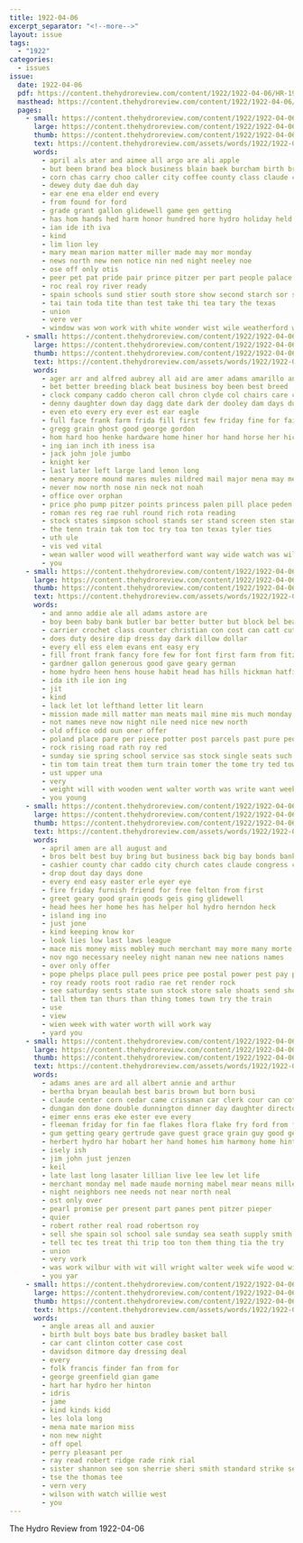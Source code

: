 ```yaml
---
title: 1922-04-06
excerpt_separator: "<!--more-->"
layout: issue
tags:
  - "1922"
categories:
  - issues
issue:
  date: 1922-04-06
  pdf: https://content.thehydroreview.com/content/1922/1922-04-06/HR-1922-04-06.pdf
  masthead: https://content.thehydroreview.com/content/1922/1922-04-06/masthead/HR-1922-04-06.jpg
  pages:
    - small: https://content.thehydroreview.com/content/1922/1922-04-06/small/HR-1922-04-06-01.jpg
      large: https://content.thehydroreview.com/content/1922/1922-04-06/large/HR-1922-04-06-01.jpg
      thumb: https://content.thehydroreview.com/content/1922/1922-04-06/thumbnails/HR-1922-04-06-01.jpg
      text: https://content.thehydroreview.com/assets/words/1922/1922-04-06/HR-1922-04-06-01.txt
      words:
        - april als ater and aimee all argo are ali apple
        - but been brand bea block business blain baek burcham birth brothers best bones boyd box bak
        - corn chas carry choo caller city coffee county class claude chic carl confer call church christian council cham
        - dewey duty dae duh day
        - ear ene ena elder end every
        - from found for ford
        - grade grant gallon glidewell game gen getting
        - has hom hands hed harm honor hundred hore hydro holiday held hand
        - ian ide ith iva
        - kind
        - lim lion ley
        - mary mean marion matter miller made may mor monday
        - news north new nen notice nin ned night neeley noe
        - ose off only otis
        - peer pet pat pride pair prince pitzer per part people palace pass price pro proven proper place
        - roc real roy river ready
        - spain schools sund stier south store show second starch sor stones sat saturday
        - tai tain toda tite than test take thi tea tary the texas
        - union
        - vere ver
        - window was won work with white wonder wist wile weatherford will west
    - small: https://content.thehydroreview.com/content/1922/1922-04-06/small/HR-1922-04-06-02.jpg
      large: https://content.thehydroreview.com/content/1922/1922-04-06/large/HR-1922-04-06-02.jpg
      thumb: https://content.thehydroreview.com/content/1922/1922-04-06/thumbnails/HR-1922-04-06-02.jpg
      text: https://content.thehydroreview.com/assets/words/1922/1922-04-06/HR-1922-04-06-02.txt
      words:
        - ager arr and alfred aubrey all aid are amer adams amarillo ane april aug age
        - bet better breeding black beat business boy been best breed
        - clock company caddo cheron call chron clyde col chairs care cant colt
        - denny daughter down day dagg date dark der dooley dam days due dear
        - even eto every ery ever est ear eagle
        - full face frank farm frida fill first few friday fine for fail from foot free ford
        - gregg grain ghost good george gordon
        - hom hard hoo henke hardware home hiner hor hand horse her hicks him has hack hone how hydro
        - ing ian inch ith iness isa
        - jack john jole jumbo
        - knight ker
        - last later left large land lemon long
        - menary moore mound mares mules mildred mail major mena may mee must miss monday mamie mose men merchant more
        - never now north nose nin neck not noah
        - office over orphan
        - price pho pump pitzer points princess palen pill place peden post proven per poage perfect past
        - roman res reg rae ruhl round rich rota reading
        - stock states simpson school stands ser stand screen sten standard sun said shows see sen saturday son sunday siek second service sire stain scott ship
        - the tenn train tak tom toc try toa ton texas tyler ties
        - uth ule
        - vis ved vital
        - wean waller wood will weatherford want way wide watch was willig white wade write work winning week with wes walla
        - you
    - small: https://content.thehydroreview.com/content/1922/1922-04-06/small/HR-1922-04-06-03.jpg
      large: https://content.thehydroreview.com/content/1922/1922-04-06/large/HR-1922-04-06-03.jpg
      thumb: https://content.thehydroreview.com/content/1922/1922-04-06/thumbnails/HR-1922-04-06-03.jpg
      text: https://content.thehydroreview.com/assets/words/1922/1922-04-06/HR-1922-04-06-03.txt
      words:
        - and anno addie ale all adams astore are
        - boy been baby bank butler bar better butter but block bel bear broom baptist braly box bulls bee buff
        - carrier crochet class counter christian con cost can catt cutter church cody choice chas cox china card cour come came case comb canna corn cause corner call charley cal
        - does duty desire dip dress day dark dillow dollar
        - every ell ess elem evans ent easy ery
        - fill front frank fancy fore few for font first farm from fitzpatrick folks fortune fruit finder
        - gardner gallon generous good gave geary german
        - home hydro heen hens house habit head has hills hickman hatfield hope hinton hon haw
        - ida ith ile ion ing
        - jit
        - kind
        - lack let lot lefthand letter lit learn
        - mission made mill matter man meats mail mine mis much monday mound mons matte manner mun may mcginnis more most merchant meguire must mess mak
        - not names neve now night nile need nice new north
        - old office odd oun oner offer
        - poland place pare per piece potter post parcels past pure people price paper pound proper pencil pop part
        - rock rising road rath roy red
        - sunday sie spring school service sas stock single seats such setting supply shape sender strain side senders smith sell stang sow station staple special snyder store see sim save saturday sur sale seed slate sick start stover slight saving stray set
        - tin tom tain treat them turn train tomer the tome try ted town tha thu tie talkington
        - ust upper una
        - very
        - weight will with wooden went walter worth was write want week well watch west
        - you young
    - small: https://content.thehydroreview.com/content/1922/1922-04-06/small/HR-1922-04-06-04.jpg
      large: https://content.thehydroreview.com/content/1922/1922-04-06/large/HR-1922-04-06-04.jpg
      thumb: https://content.thehydroreview.com/content/1922/1922-04-06/thumbnails/HR-1922-04-06-04.jpg
      text: https://content.thehydroreview.com/assets/words/1922/1922-04-06/HR-1922-04-06-04.txt
      words:
        - april amen are all august and
        - bros belt best buy bring but business back big bay bonds bank
        - cashier county char caddo city church cates claude congress child come change
        - drop dout day days done
        - every end easy easter erle eyer eye
        - fire friday furnish friend for free felton from first
        - greet geary good grain goods geis ging glidewell
        - head hees her home hes has helper hol hydro herndon heck
        - island ing ino
        - just jone
        - kind keeping know kor
        - look lies low last laws league
        - mace mis money miss mobley much merchant may more many morte morning
        - nov ngo necessary neeley night nanan new nee nations names
        - over only offer
        - pope phelps place pull pees price pee postal power pest pay proper
        - roy ready roots root radio rae ret render rock
        - see saturday sents state sun stock store sale shoats send shows service selling serena soldat stent starts seat safe say seed smoke sho special
        - tall them tan thurs than thing tomes town try the train
        - use
        - view
        - wien week with water worth will work way
        - yard you
    - small: https://content.thehydroreview.com/content/1922/1922-04-06/small/HR-1922-04-06-05.jpg
      large: https://content.thehydroreview.com/content/1922/1922-04-06/large/HR-1922-04-06-05.jpg
      thumb: https://content.thehydroreview.com/content/1922/1922-04-06/thumbnails/HR-1922-04-06-05.jpg
      text: https://content.thehydroreview.com/assets/words/1922/1922-04-06/HR-1922-04-06-05.txt
      words:
        - adams anes are ard all albert annie and arthur
        - bertha bryan beaulah best baris brown but born busi
        - claude center corn cedar came crissman car clerk cour can cotton cook constant company
        - dungan don done double dunnington dinner day daughter director dewey dau
        - eimer enns eras eke ester eve every
        - fleeman friday for fin fae flakes flora flake fry ford from first
        - gum getting geary gertrude gave guest grace grain guy good george
        - herbert hydro har hobart her hand homes him harmony home hinton herndon henry
        - isely ish
        - jim john just jenzen
        - keil
        - late last long lasater lillian live lee lew let life
        - merchant monday mel made maude morning mabel mear means mille much maine miss miller moore maud most mills
        - night neighbors nee needs not near north neal
        - ost only over
        - pearl promise per present part panes pent pitzer pieper
        - quier
        - robert rother real road robertson roy
        - sell she spain sol school sale sunday sea seath supply smith sunda sales stand surprise son sun saturday start sack sor story
        - tell tec tes treat thi trip too ton them thing tia the try
        - union
        - very vork
        - was work wilbur with wit will wright walter week wife wood wik won willi washita
        - you yar
    - small: https://content.thehydroreview.com/content/1922/1922-04-06/small/HR-1922-04-06-06.jpg
      large: https://content.thehydroreview.com/content/1922/1922-04-06/large/HR-1922-04-06-06.jpg
      thumb: https://content.thehydroreview.com/content/1922/1922-04-06/thumbnails/HR-1922-04-06-06.jpg
      text: https://content.thehydroreview.com/assets/words/1922/1922-04-06/HR-1922-04-06-06.txt
      words:
        - angle areas all and auxier
        - birth bult boys bate bus bradley basket ball
        - car cant clinton cotter case cost
        - davidson ditmore day dressing deal
        - every
        - folk francis finder fan from for
        - george greenfield gian game
        - hart har hydro her hinton
        - idris
        - jame
        - kind kinds kidd
        - les lola long
        - mena mate marion miss
        - non new night
        - off opel
        - perry pleasant per
        - ray read robert ridge rade rink rial
        - sister shannon see son sherrie sheri smith standard strike season sun sell sou
        - tse the thomas tee
        - vern very
        - wilson with watch willie west
        - you
---
```


The Hydro Review from 1922-04-06

<!--more-->

